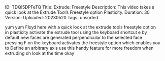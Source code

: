 ID: TDQI5DPFeTQ
Title: Extrude: Freestyle
Description: This video takes a quick look at the Extrude Tool’s Freestyle option Plasticity.
Duration: 30
Version: 
Uploaded: 20230520
Tags: unsorted

yum yum Floyd here with a quick look at
the extrude tools freestyle option in
plasticity activate the extrude tool
using the keyboard shortcut e by default
new faces are generated perpendicular to
the selected face pressing F on the
keyboard activates the freestyle option
which enables you to Define an arbitrary
axis use this handy feature for more
freedom when extruding oh look at the
time
okay
